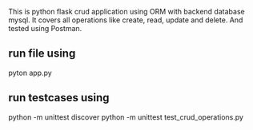 This is python flask crud application using ORM with backend database mysql.
It covers all operations like create, read, update and delete. And tested using Postman.

## run file using
pyton app.py

## run testcases using
python -m unittest discover
python -m unittest test_crud_operations.py
